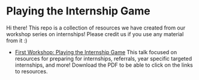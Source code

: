 # Playing the Internship Game

Hi there! This repo is a collection of resources we have created from our workshop series on internships! 
Please credit us if you use any material from it :)

- [First Workshop: Playing the Internship Game](https://github.com/queenswomenincomputing/playing-the-internship-game/blob/master/Playing%20the%20Internship%20Game.pdf)
This talk focused on resources for preparing for internships, referrals, year specific targeted internships, and more! Download the PDF to be able to click on the links to resources.


